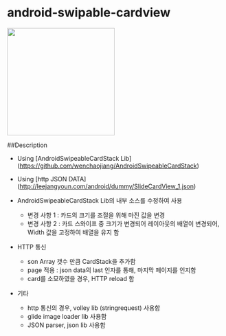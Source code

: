 # android-swipable-cardview

<img src="https://github.com/jangyoun/android-swipable-cardview/raw/master/preview.gif" width="250">

##Description
 - Using [AndroidSwipeableCardStack Lib] (https://github.com/wenchaojiang/AndroidSwipeableCardStack)
 - Using [http JSON DATA] (http://leejangyoun.com/android/dummy/SlideCardView_1.json)

 - AndroidSwipeableCardStack Lib의 내부 소스를 수정하여 사용
    - 변경 사항 1 : 카드의 크기를 조절을 위해 마진 값을 변경
    - 변경 사항 2 : 카드 스와이프 중 크기가 변경되어 레이아웃의 배열이 변경되어, Width 값을 고정하여 배열을 유지 함

 - HTTP 통신
   - son Array 갯수 만큼 CardStack을 추가함
   - page 적용 : json data의 last 인자를 통해, 마지막 페이지를 인지함
   - card를 소모하였을 경우, HTTP reload 함

 - 기타 
   - http 통신의 경우, volley lib (stringrequest) 사용함
   - glide image loader lib 사용함
   - JSON parser, json lib 사용함
